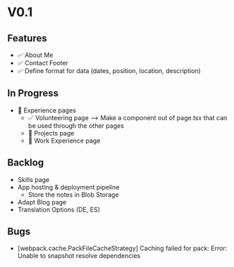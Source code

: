 # V0.1

## Features

- ✅ About Me
- ✅ Contact Footer
- ✅ Define format for data (dates, position, location, description)

## In Progress

- 🚧 Experience pages
    - ✅ Volunteering page
        --> Make a component out of page.tsx that can be used through the other pages
    - 🚧 Projects page
    - 🚧 Work Experience page

## Backlog

- Skills page
- App hosting & deployment pipeline
    - Store the notes in Blob Storage
- Adapt Blog page
- Translation Options (DE, ES)

## Bugs

- [webpack.cache.PackFileCacheStrategy] Caching failed for pack: Error: Unable to snapshot resolve dependencies